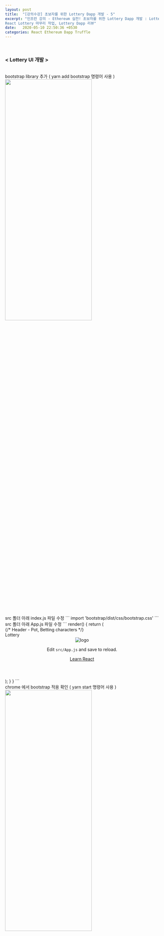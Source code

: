 ```yaml
---
layout: post
title:  "[강의수강] 초보자를 위한 Lottery Dapp 개발 - 5"
excerpt: "인프런 강의 - Ethereum 실전! 초보자를 위한 Lottery Dapp 개발 : Lottery UI 개발, Lottery UI 기능 개발, 
React Lottery 마무리 작업, Lottery Dapp 리뷰"
date:   2020-05-10 22:50:36 +0530
categories: React Ethereum Dapp Truffle
---
```



<br/>

<h3>< Lottery UI 개발 ></h3>  

<br/>
bootstrap library 추가 ( yarn add bootstrap 명령어 사용 )  
<img src="/assets/imgs/Lottery&Dapp_95.png" width="75%" height="45%" >   

<br/>
src 폴더 아래 index.js 파일 수정    
```
import 'bootstrap/dist/css/bootstrap.css'
```

<br/>
src 폴더 아래 App.js 파일 수정    
```
render() {
    return (
      <div className="App">
        {/* Header - Pot, Betting characters */}
        <div className="container">
          <div className="jumbotron">
            Lottery
          </div>
        </div>
        <header className="App-header">
          <img src={logo} className="App-logo" alt="logo"/>
          <p>
            Edit <code>src/App.js</code> and save to reload.
          </p>
          <a 
          className="App-link"
          href="https://reactjs.org"
          target="_blank"
          rel="noopener noreferrer">
            Learn React
          </a>
        </header>
      </div>
    );
  }
}
```

<br/>
chrome 에서 bootstrap 적용 확인 ( yarn start 명령어 사용 )  
<img src="/assets/imgs/Lottery&Dapp_96.png" width="75%" height="45%" >  

+ bootstrap4의 jumbotron 테마 활용 : https://www.w3schools.com/bootstrap4/bootstrap_jumbotron.asp  


<br/>
src 폴더 아래 App.js 파일 수정 ( constructor 추가, render 수정 )      
```
constructor(props) {
  super(props);

  this.state = {
    betRecords: [],
    winRecords: [],
    failRecords: [],
    pot: '0',
    challenges: ['A', 'B'],
    finalRecords: [{
      bettor:'0xabcd...',
      index:'0',
      challenges:'ab',
      answer:'ab',
      targetBlockNumber:'10',
      pot:'0'
    }]
  }
}

render() {
  return (
    <div className="App">
      {/* Header - Pot, Betting characters */}
      <div className="container">
        <div className="jumbotron">
          <h1>Current Pot : {this.state.pot}</h1>
          <p>Lottery</p>
          <p>Lottery tutorial</p>
          <p>Your Bet</p>
          <p>{this.state.challenges[0]} {this.state.challenges[1]}</p>
        </div>
      </div>
        
      <header className="App-header">
        <img src={logo} className="App-logo" alt="logo"/>
        <p>
          Edit <code>src/App.js</code> and save to reload.
        </p>
        <a 
        className="App-link"
        href="https://reactjs.org"
        target="_blank"
        rel="noopener noreferrer">
          Learn React
        </a>
      </header>
    </div>
  );
}
```

<br/>
Chrome 새로고침 후, 변경사항 확인  
<img src="/assets/imgs/Lottery&Dapp_97.png" width="75%" height="45%" >  

<br/>
src 폴더 아래 App.js 파일 수정 ( getCard 추가, render 수정 )      
```
getCard = (_Character, _cardStyle) => {
  return (
    <button className={_cardStyle} >
      <div className ="card-body text-center">
        <p className="card-text"></p>
        <p className="card-text text-center">A</p>
        <p className="card-text"></p>
      </div>
    </button>
  )
}

render() {
    return (
      <div className="App">
        {/* Header - Pot, Betting characters */}
        <div className="container">
          <div className="jumbotron">
            <h1>Current Pot : {this.state.pot}</h1>
            <p>Lottery</p>
            <p>Lottery tutorial</p>
            <p>Your Bet</p>
            <p>{this.state.challenges[0]} {this.state.challenges[1]}</p>
          </div>
        </div>

        {/* Card section */}
        <div className="container">
          <div className="card-group">
            {this.getCard('A', 'card bg-primary')}
            {this.getCard('B', 'card bg-warning')}
            {this.getCard('C', 'card bg-danger')}
            {this.getCard('0', 'card bg-success')}
          </div>
        </div>


      </div>
    );
  }
}
```
+ bootstrap4 card 사용 : https://www.w3schools.com/bootstrap4/bootstrap_cards.asp  


<br/>
Chrome 새로고침 후, 변경사항 확인 -> 4가지의 Card view 확인 가능   
<img src="/assets/imgs/Lottery&Dapp_98.png" width="75%" height="45%" >  



<br/>
src 폴더 아래 App.js 파일 수정 ( getCard 수정 )      
```
getCard = (_Character, _cardStyle) => {
  let _card = '';
  if(_Character === 'A'){
    _card = '🂡'
  }
  if(_Character === 'B'){
    _card = '🂱'
  }
  if(_Character === 'C'){
    _card = '🃁'
  }
  if(_Character === '0'){
    _card = '🃑'
  }

  return (
    <button className={_cardStyle}>
      <div className ="card-body text-center">
        <p className="card-text"></p>
        <p className="card-text text-center" style={{fontSize:300}}>{_card}</p>
        <p className="card-text"></p>
      </div>
    </button>
  )
}
```
+ card deck 사용 : https://en.wikipedia.org/wiki/Standard_52-card_deck 

<br/>
Chrome 새로고침 후, 변경사항 확인     
<img src="/assets/imgs/Lottery&Dapp_99.png" width="75%" height="45%" >  

<br/>
src 폴더 아래 App.js 파일 수정 ( render 수정 )      
```
render() {
  return (
    <div className="App">
      {/* Header - Pot, Betting characters */}
      <div className="container">
        <div className="jumbotron">
          <h1>Current Pot : {this.state.pot}</h1>
          <p>Lottery</p>
          <p>Lottery tutorial</p>
          <p>Your Bet</p>
          <p>{this.state.challenges[0]} {this.state.challenges[1]}</p>
        </div>
      </div>

      {/* Card section */}
      <div className="container">
        <div className="card-group">
          {this.getCard('A', 'card bg-primary')}
          {this.getCard('B', 'card bg-warning')}
          {this.getCard('C', 'card bg-danger')}
          {this.getCard('0', 'card bg-success')}
        </div>
      </div>
      <br></br>
      <div className="container">
        <button className="btn btn-danger btn-lg">BET!</button>
      </div>
      <br></br>
      <div className="container">
        <table className="table table-dark table-striped">
          <thead>
            <tr>
              <th>Index</th>
              <th>Address</th>
              <th>Challenge</th>
              <th>Answer</th>
              <th>Pot</th>
              <th>Status</th>
              <th>AnswerBlockNumber</th>
            </tr>
          </thead>
          <tbody>
            {
              this.state.finalRecords.map((record, index) => {
                return (
                  <tr>
                    <td></td>
                    <td></td>
                    <td></td>
                    <td></td>
                    <td></td>
                    <td></td>
                    <td></td>
                  </tr>
                )
              })
            }
          </tbody>
        </table>
      </div>
    </div>
  );
}
```

<br/>
Chrome 새로고침 후, 변경사항 확인 -> Bet버튼 생성, table 생성        
<img src="/assets/imgs/Lottery&Dapp_100.png" width="75%" height="45%" >  



<br/>
* * *
<br/>
<h3>< Lottery UI 기능 개발 ></h3> 

<br/>
src 폴더 아래 App.js 파일 수정 ( getPot 추가 )      
```
async componentDidMount() {
  await this.initWeb3();
  await this.getBetEvents();
  await this.getPot(); // getPot 테스트  
}
  
getPot = async () => {
  let pot = await this.lotteryContract.methods.getPot().call();
  let potString = this.web3.utils.fromWei(pot.toString(), 'ether'); // pot 숫자 -> 문자열
  this.setState({pot:potString})
}
```

<br/>
Chrome 새로고침 후, 변경사항 확인 -> 실시간 팟머니 출력          
<img src="/assets/imgs/Lottery&Dapp_101.png" width="75%" height="45%" >  

<br/>
src 폴더 아래 App.js 파일 수정 ( componentDidMount 수정, pollData 추가, bet 함수 수정, render 수정 )      
```
async componentDidMount() {
  await this.initWeb3();
  // await this.pollData();
  setInterval(this.pollData, 1000); // 1초마다 호출  
}

pollData = async () => { 
  await this.getPot();
}

bet = async () => {
  // nonce - 특정 address 가 몇개의 트랜잭션들을 만들었는지 알수 있음 -> 트랜잭션 replay방지, 외부의 유저가 마음대로 사용하지 못하게 하는 기능o

  let challenges = '0x' + this.state.challenges[0].toLowerCase() + this.state.challenges[1].toLowerCase();
  let nonce = await this.web3.eth.getTransactionCount(this.account);
  this.lotteryContract.methods.betAndDistribute(challenges).send({from:this.account, value:5000000000000000, gas:300000, nonce:nonce})
}

render() {
   ...//생략
      <div className="container">
        <button className="btn btn-danger btn-lg" onClick={this.bet}>BET!</button> // onClick 추가 
      </div>
   ...//생략
  );
}
```


<br/>
Chrome 새로고침 후, Bet 버튼 클릭시 상호작용 확인
- Bet 버튼 클릭 전 Metamask 이더 확인  
<img src="/assets/imgs/Lottery&Dapp_102.png" width="35%" height="30%" >  
- Bet 버튼 클릭후 승인 선택  
<img src="/assets/imgs/Lottery&Dapp_103.png" width="35%" height="30%" >  
- 계약 이후 Metamask 이더 확인  
<img src="/assets/imgs/Lottery&Dapp_104.png" width="35%" height="30%" >  
- Chrome 창에서 실시가 팟머니 확인  
<img src="/assets/imgs/Lottery&Dapp_105.png" width="75%" height="45%" >  


<br/>
src 폴더 아래 App.js 파일 수정 ( onClickCard 추가, getCard 수정, bet 함수 수정 )      
```
bet = async () => {
  // nonce - 특정 address 가 몇개의 트랜잭션들을 만들었는지 알수 있음 -> 트랜잭션 replay방지, 외부의 유저가 마음대로 사용하지 못하게 하는 기능o

  let challenges = '0x' + this.state.challenges[0].toLowerCase() + this.state.challenges[1].toLowerCase();
  let nonce = await this.web3.eth.getTransactionCount(this.account);
  this.lotteryContract.methods.betAndDistribute(challenges).send({from:this.account, value:5000000000000000, gas:300000, nonce:nonce})
  .on('transactionHash', (hash) =>{
    console.log(hash)
  })
}

onClickCard = (_Character) => {
  this.setState({
    challenges : [this.state.challenges[1], _Character]
  })
}
  
getCard = (_Character, _cardStyle) => {
  ...//생략
  
  return (
    <button className={_cardStyle} onClick = {() => {this.onClickCard(_Character)}}> // onclick 추가  
      <div className ="card-body text-center">
        <p className="card-text"></p>
        <p className="card-text text-center" style={{fontSize:300}}>{_card}</p>
        <p className="card-text"></p>
      </div>
    </button>
  )
}
```

<br/>
Chrome 새로고침 후, console에서 Bet클릭 이후의 트랜잭션 해쉬 값 확인            
<img src="/assets/imgs/Lottery&Dapp_106.png" width="75%" height="45%" >  


<br/>
src 폴더 아래 App.js 파일 수정 ( pollData 수정, getBetEvents 수정, render 수정, getWinEvents 추가, getFailEvents 추가, makeFinalRecords 추가 )      
```
pollData = async () => {
  await this.getPot();
  await this.getBetEvents();
  await this.getWinEvents();
  await this.getFailEvents();
  this.makeFinalRecords();
}
  
getBetEvents = async () => {
  const records = [];
  let events = await this.lotteryContract.getPastEvents('BET', {fromBlock:0, toBlock:'latest'});
  console.log(events);
  for(let i=0;i<events.length;i+=1){
    const record = {}
    record.index = parseInt(events[i].returnValues.index, 10).toString();
    record.bettor = events[i].returnValues.bettor.slice(0,4) + '...' + events[i].returnValues.bettor.slice(40,42);
    record.betBlockNumber = events[i].blockNumber;
    record.targetBlockNumber = events[i].returnValues.answerBlockNumber.toString();
    record.challenges = events[i].returnValues.challenges;
    record.win = 'Not Revealed';
    record.answer = '0x00';
    records.unshift(record);
  }
  this.setState({betRecords:records})
}

getWinEvents = async () => {
  const records = [];
  let events = await this.lotteryContract.getPastEvents('WIN', {fromBlock:0, toBlock:'latest'});
    
  for(let i=0;i<events.length;i+=1){
    const record = {}
    record.index = parseInt(events[i].returnValues.index, 10).toString();
    record.amount = parseInt(events[i].returnValues.amount, 10).toString();
    records.unshift(record);
  }
  this.setState({winRecords:records})
}

getFailEvents = async () => {
  const records = [];
  let events = await this.lotteryContract.getPastEvents('FAIL', {fromBlock:0, toBlock:'latest'});
    
  for(let i=0;i<events.length;i+=1){
    const record = {}
    record.index = parseInt(events[i].returnValues.index, 10).toString();
    record.answer = events[i].returnValues.answer;
    records.unshift(record);
  }
  console.log(records);
  this.setState({failRecords:records})
}

makeFinalRecords = () => {
  let f = 0, w = 0;
  const records = [...this.state.betRecords];
  for(let i=0;i<this.state.betRecords.length;i+=1) {
    if(this.state.winRecords.length > 0 && this.state.betRecords[i].index === this.state.winRecords[w].index){
      records[i].win = 'WIN'
      records[i].answer = records[i].challenges;
      records[i].pot = this.web3.utils.fromWei(this.state.winRecords[w].amount, 'ether');
      if(this.state.winRecords.length - 1 > w) w++;
      
    } else if(this.state.failRecords.length > 0 && this.state.betRecords[i].index === this.state.failRecords[f].index){
        
      records[i].win = 'FAIL'
      records[i].answer = this.state.failRecords[f].answer;
      records[i].pot = 0;
      if(this.state.failRecords.length - 1 > f) f++;

    } else {
      records[i].answer = 'Not Revealed';
    }
  }
  this.setState({finalRecords:records})
}

render() {
   ...//생략
    <tbody>
       {
       this.state.finalRecords.map((record, index) => {
          return (
             <tr key={index}>
                <td>{record.index}</td>
                <td>{record.bettor}</td>
                <td>{record.challenges}</td>
                <td>{record.answer}</td>
                <td>{record.pot}</td>
                <td>{record.win}</td>
                <td>{record.targetBlockNumber}</td>
              </tr>
           )
         })
         }
     </tbody>
    ...//생략
  );
}
```

<br/>
Chrome 새로고침 후, history 테이블 출력 확인  
<img src="/assets/imgs/Lottery&Dapp_107.png" width="75%" height="45%" >  










